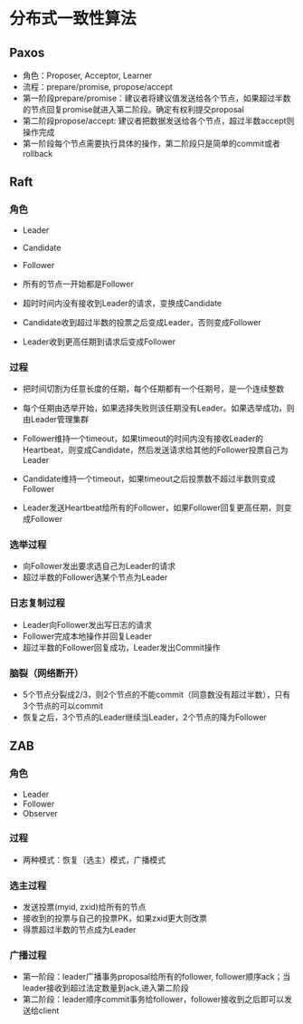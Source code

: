 # 分布式一致性算法

## Paxos
- 角色：Proposer, Acceptor, Learner
- 流程：prepare/promise, propose/accept
- 第一阶段prepare/promise：建议者将建议值发送给各个节点，如果超过半数的节点回复promise就进入第二阶段。确定有权利提交proposal
- 第二阶段propose/accept: 建议者把数据发送给各个节点，超过半数accept则操作完成
- 第一阶段每个节点需要执行具体的操作，第二阶段只是简单的commit或者rollback

## Raft

### 角色
- Leader
- Candidate
- Follower

- 所有的节点一开始都是Follower
- 超时时间内没有接收到Leader的请求，变换成Candidate
- Candidate收到超过半数的投票之后变成Leader，否则变成Follower
- Leader收到更高任期到请求后变成Follower

### 过程
- 把时间切割为任意长度的任期，每个任期都有一个任期号，是一个连续整数
- 每个任期由选举开始，如果选择失败则该任期没有Leader。如果选举成功，则由Leader管理集群

- Follower维持一个timeout，如果timeout的时间内没有接收Leader的Heartbeat，则变成Candidate，然后发送请求给其他的Follower投票自己为Leader
- Candidate维持一个timeout，如果timeout之后投票数不超过半数则变成Follower
- Leader发送Heartbeat给所有的Follower，如果Follower回复更高任期，则变成Follower

### 选举过程
- 向Follower发出要求选自己为Leader的请求
- 超过半数的Follower选某个节点为Leader

### 日志复制过程
- Leader向Follower发出写日志的请求
- Follower完成本地操作并回复Leader
- 超过半数的Follower回复成功，Leader发出Commit操作

### 脑裂（网络断开）
- 5个节点分裂成2/3，则2个节点的不能commit（同意数没有超过半数），只有3个节点的可以commit
- 恢复之后，3个节点的Leader继续当Leader，2个节点的降为Follower

## ZAB

### 角色
- Leader
- Follower
- Observer

### 过程
- 两种模式：恢复（选主）模式，广播模式

### 选主过程
- 发送投票(myid, zxid)给所有的节点
- 接收到的投票与自己的投票PK，如果zxid更大则改票
- 得票超过半数的节点成为Leader

### 广播过程
- 第一阶段：leader广播事务proposal给所有的follower, follower顺序ack；当leader接收到超过法定数量到ack,进入第二阶段
- 第二阶段：leader顺序commit事务给follower，follower接收到之后即可以发送给client



